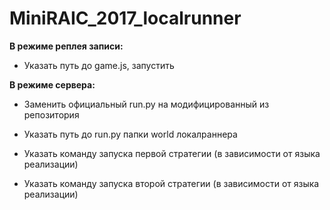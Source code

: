 # MiniRAIC_2017_localrunner

**В режиме реплея записи:**

* Указать путь до game.js, запустить

**В режиме сервера:**

* Заменить официальный run.py на модифицированный из репозитория 

* Указать путь до run.py папки world локалраннера

* Указать команду запуска первой стратегии (в зависимости от языка реализации)

* Указать команду запуска второй стратегии (в зависимости от языка реализации)

